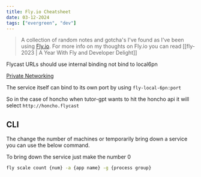 ```yaml
---
title: Fly.io Cheatsheet
date: 03-12-2024
tags: ["evergreen", "dev"]
---
```


> A collection of random notes and gotcha's I've found as I've been using
> [Fly.io](https://fly.io/). For more info on my thoughts on Fly.io you can read
> [[fly-2023 | A Year With Fly and Developer Delight]]


Flycast URLs should use internal binding not bind to local6pn

[Private Networking](https://fly.io/docs/reference/private-networking/)

The service itself can bind to its own port by using `fly-local-6pn:port` 

So in the case of honcho when tutor-gpt wants to hit the honcho api it will
select `http://honcho.flycast`

## CLI

The change the number of machines or temporarily bring down a service you can
use the below command. 

To bring down the service just make the number 0

```bash
fly scale count {num} -a {app name} -g {process group}
```
